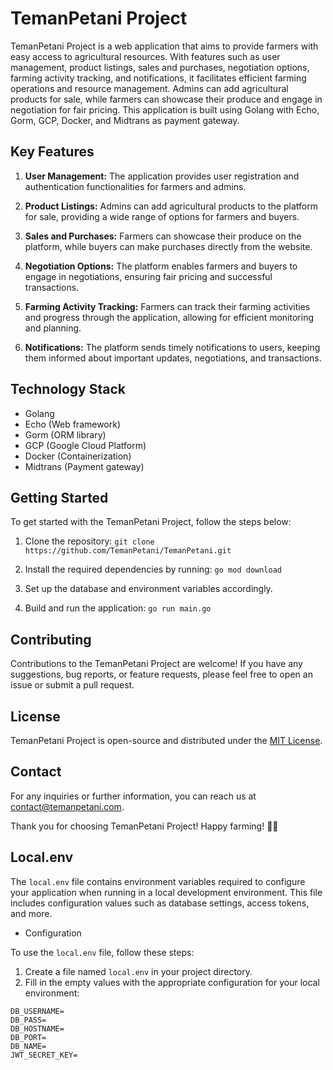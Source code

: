 # TemanPetani Project

TemanPetani Project is a web application that aims to provide farmers with easy access to agricultural resources. With features such as user management, product listings, sales and purchases, negotiation options, farming activity tracking, and notifications, it facilitates efficient farming operations and resource management. Admins can add agricultural products for sale, while farmers can showcase their produce and engage in negotiation for fair pricing. This application is built using Golang with Echo, Gorm, GCP, Docker, and Midtrans as payment gateway.

## Key Features

1. **User Management:** The application provides user registration and authentication functionalities for farmers and admins.

2. **Product Listings:** Admins can add agricultural products to the platform for sale, providing a wide range of options for farmers and buyers.

3. **Sales and Purchases:** Farmers can showcase their produce on the platform, while buyers can make purchases directly from the website.

4. **Negotiation Options:** The platform enables farmers and buyers to engage in negotiations, ensuring fair pricing and successful transactions.

5. **Farming Activity Tracking:** Farmers can track their farming activities and progress through the application, allowing for efficient monitoring and planning.

6. **Notifications:** The platform sends timely notifications to users, keeping them informed about important updates, negotiations, and transactions.

## Technology Stack

- Golang
- Echo (Web framework)
- Gorm (ORM library)
- GCP (Google Cloud Platform)
- Docker (Containerization)
- Midtrans (Payment gateway)

## Getting Started

To get started with the TemanPetani Project, follow the steps below:

1. Clone the repository: `git clone https://github.com/TemanPetani/TemanPetani.git`

2. Install the required dependencies by running: `go mod download`

3. Set up the database and environment variables accordingly.

4. Build and run the application: `go run main.go`

## Contributing

Contributions to the TemanPetani Project are welcome! If you have any suggestions, bug reports, or feature requests, please feel free to open an issue or submit a pull request.

## License

TemanPetani Project is open-source and distributed under the [MIT License](LICENSE).

## Contact

For any inquiries or further information, you can reach us at contact@temanpetani.com.

Thank you for choosing TemanPetani Project! Happy farming! 🌾🚜


## Local.env

The `local.env` file contains environment variables required to configure your application when running in a local development environment. This file includes configuration values such as database settings, access tokens, and more.

- Configuration

To use the `local.env` file, follow these steps:

1. Create a file named `local.env` in your project directory.
2. Fill in the empty values with the appropriate configuration for your local environment:

```plaintext
DB_USERNAME=
DB_PASS=
DB_HOSTNAME=
DB_PORT=
DB_NAME=
JWT_SECRET_KEY=
